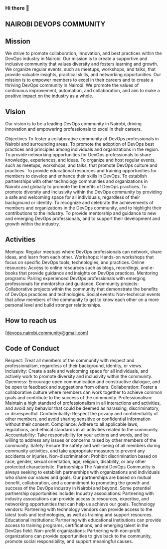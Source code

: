 ### Hi there 👋

<!--
**NaiDevOpsCom/NaiDevOpsCom** is a ✨ _special_ ✨ repository because its `README.md` (this file) appears on your GitHub profile.

Here are some ideas to get you started:

- 🔭 I’m currently working on ...
- 🌱 I’m currently learning ...
- 👯 I’m looking to collaborate on ...
- 🤔 I’m looking for help with ...
- 💬 Ask me about ...
- 📫 How to reach me: ...
- 😄 Pronouns: ...
- ⚡ Fun fact: ...
-->

## NAIROBI DEVOPS COMMUNITY 


## Mission
We strive to promote collaboration, innovation, and best practices within the DevOps industry in Nairobi. Our mission is to create a supportive and inclusive community that values diversity and fosters learning and growth. We organize regular events, such as meetups, workshops, and talks, that provide valuable insights, practical skills, and networking opportunities. Our mission is to empower members to excel in their careers and to create a thriving DevOps community in Nairobi. We promote the values of continuous improvement, automation, and collaboration, and aim to make a positive impact on the industry as a whole.

## Vision
Our vision is to be a leading DevOps community in Nairobi, driving innovation and empowering professionals to excel in their careers.

Objectives
To foster a collaborative community of DevOps professionals in Nairobi and surrounding areas.
To promote the adoption of DevOps best practices and principles among individuals and organizations in the region.
To provide networking opportunities for DevOps professionals to share knowledge, experiences, and ideas.
To organize and host regular events, such as meetups, workshops, and talks, that promote DevOps culture and practices.
To provide educational resources and training opportunities for members to develop and enhance their skills in DevOps.
To establish partnerships with other technology communities and organizations in Nairobi and globally to promote the benefits of DevOps practices.
To promote diversity and inclusivity within the DevOps community by providing a safe and welcoming space for all individuals, regardless of their background or identity.
To recognize and celebrate the achievements of members and organizations in the DevOps community, and to highlight their contributions to the industry.
To provide mentorship and guidance to new and emerging DevOps professionals, and to support their development and growth within the industry.

## Activities
Meetups: Regular meetups where DevOps professionals can network, share ideas, and learn from each other.
Workshops: Hands-on workshops that focus on specific DevOps tools, technologies, and practices.
Online resources: Access to online resources such as blogs, recordings, and e-books that provide guidance and insights on DevOps practices.
Mentoring programs: Pairing experienced DevOps professionals with emerging professionals for mentorship and guidance.
Community projects: Collaborative projects within the community that demonstrate the benefits of DevOps practices and technologies.
Social events: Non-technical events that allow members of the community to get to know each other on a more personal level and build stronger relationships.

## How to reach us
[devops.nairobi.community@gmail.com]

## Code of Conduct
Respect: Treat all members of the community with respect and professionalism, regardless of their background, identity, or views.
Inclusivity: Create a safe and welcoming space for all individuals, and actively work to promote diversity and inclusivity within the community.
Openness: Encourage open communication and constructive dialogue, and be open to feedback and suggestions from others.
Collaboration: Foster a collaborative culture where members can work together to achieve common goals and contribute to the success of the community.
Professionalism: Maintain a high standard of professionalism in all interactions and activities, and avoid any behavior that could be deemed as harassing, discriminatory, or disrespectful.
Confidentiality: Respect the privacy and confidentiality of other members, and avoid sharing sensitive or confidential information without their consent.
Compliance: Adhere to all applicable laws, regulations, and ethical standards in all activities related to the community.
Accountability: Take responsibility for your actions and words, and be willing to address any issues or concerns raised by other members of the community.
Safety: Ensure the safety and well-being of all members during community activities, and take appropriate measures to prevent any accidents or injuries.
Non-discrimination: Prohibit discrimination based on race, gender, sexual orientation, age, religion, disability, or any other protected characteristic.
Partnerships
The Nairobi DevOps Community is always seeking to establish partnerships with organizations and individuals who share our values and goals. Our partnerships are based on mutual benefit, collaboration, and a commitment to promoting the growth and success of the DevOps industry in Nairobi and beyond.
Some potential partnership opportunities include:
Industry associations: Partnering with industry associations can provide access to resources, expertise, and networking opportunities that can help us achieve our goals.
Technology vendors: Partnering with technology vendors can provide access to the latest tools and technologies, as well as training and support resources.
Educational institutions: Partnering with educational institutions can provide access to training programs, certifications, and emerging talent in the DevOps field.
Non-profit organizations: Partnering with non-profit organizations can provide opportunities to give back to the community, promote social responsibility, and support meaningful causes.

